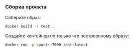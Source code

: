 ### Сборка проекта
Соберите образ:
```bash
docker build -t test .
```
Создайте контейнер по только что построенному образу:
```bash
docker run -p <port>:7000 test:latest
```